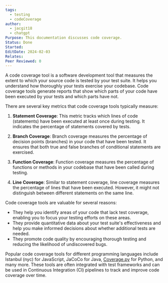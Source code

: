 ```yaml
---
tags:
  - testing
  - codeCoverage
author:
  - jacgit18
  - chatgpt
Purpose: This documentation discusses code coverage.
Status: Done
Started: 
EditDate: 2024-02-03
Relates: 
Peer Reviewed: 0
---
```

A code coverage tool is a software development tool that measures the extent to which your source code is tested by your test suite. It helps you understand how thoroughly your tests exercise your codebase. Code coverage tools generate reports that show which parts of your code have been executed by your tests and which parts have not.  
  
There are several key metrics that code coverage tools typically measure:  
  
1. **Statement Coverage**: This metric tracks which lines of code (statements) have been executed at least once during testing. It indicates the percentage of statements covered by tests.  
  
2. **Branch Coverage**: Branch coverage measures the percentage of decision points (branches) in your code that have been tested. It ensures that both true and false branches of conditional statements are exercised.  
  
3. **Function Coverage**: Function coverage measures the percentage of functions or methods in your codebase that have been called during testing.  
  
4. **Line Coverage**: Similar to statement coverage, line coverage measures the percentage of lines that have been executed. However, it might not distinguish between different statements on the same line.  
  
Code coverage tools are valuable for several reasons:  
  
- They help you identify areas of your code that lack test coverage, enabling you to focus your testing efforts on these areas.  
- They provide quantitative data about your test suite's effectiveness and help you make informed decisions about whether additional tests are needed.  
- They promote code quality by encouraging thorough testing and reducing the likelihood of undiscovered bugs.  
  
Popular code coverage tools for different programming languages include Istanbul (nyc) for JavaScript, JaCoCo for Java, [Coverage.py](http://coverage.py/) for Python, and many more. These tools are often integrated with test frameworks and can be used in Continuous Integration (CI) pipelines to track and improve code coverage over time.
